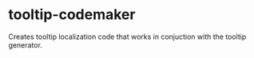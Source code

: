 # tooltip-codemaker
 Creates tooltip localization code that works in conjuction with the tooltip generator.
